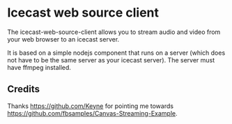 # Icecast web source client

The icecast-web-source-client allows you to stream audio and video from your web browser to an icecast server.

It is based on a simple nodejs component that runs on a server (which does not have to be the same server as your icecast server). The server must have ffmpeg installed.

## Credits 

Thanks https://github.com/Keyne for pointing me towards https://github.com/fbsamples/Canvas-Streaming-Example.
